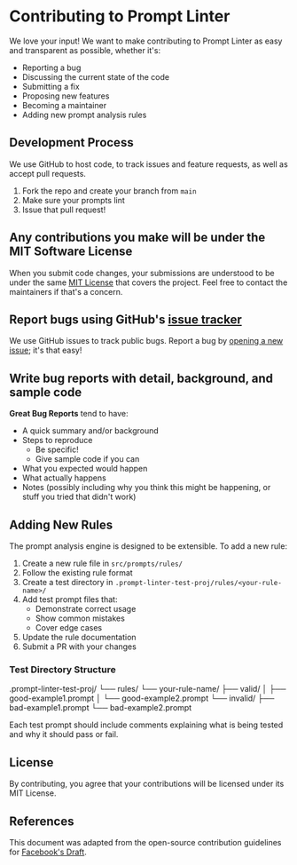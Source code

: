 # Contributing to Prompt Linter

We love your input! We want to make contributing to Prompt Linter as easy and transparent as possible, whether it's:

- Reporting a bug
- Discussing the current state of the code
- Submitting a fix
- Proposing new features
- Becoming a maintainer
- Adding new prompt analysis rules

## Development Process
We use GitHub to host code, to track issues and feature requests, as well as accept pull requests.

1. Fork the repo and create your branch from `main`
2. Make sure your prompts lint
3. Issue that pull request!

## Any contributions you make will be under the MIT Software License
When you submit code changes, your submissions are understood to be under the same [MIT License](http://choosealicense.com/licenses/mit/) that covers the project. Feel free to contact the maintainers if that's a concern.

## Report bugs using GitHub's [issue tracker](https://github.com/your-repo/prompt-linter/issues)
We use GitHub issues to track public bugs. Report a bug by [opening a new issue](https://github.com/your-repo/prompt-linter/issues/new); it's that easy!

## Write bug reports with detail, background, and sample code

**Great Bug Reports** tend to have:

- A quick summary and/or background
- Steps to reproduce
  - Be specific!
  - Give sample code if you can
- What you expected would happen
- What actually happens
- Notes (possibly including why you think this might be happening, or stuff you tried that didn't work)

## Adding New Rules
The prompt analysis engine is designed to be extensible. To add a new rule:

1. Create a new rule file in `src/prompts/rules/`
2. Follow the existing rule format
3. Create a test directory in `.prompt-linter-test-proj/rules/<your-rule-name>/`
4. Add test prompt files that:
   - Demonstrate correct usage
   - Show common mistakes
   - Cover edge cases
5. Update the rule documentation
6. Submit a PR with your changes

### Test Directory Structure
.prompt-linter-test-proj/
└── rules/
└── your-rule-name/
├── valid/
│ ├── good-example1.prompt
│ └── good-example2.prompt
└── invalid/
├── bad-example1.prompt
└── bad-example2.prompt

Each test prompt should include comments explaining what is being tested and why it should pass or fail.

## License
By contributing, you agree that your contributions will be licensed under its MIT License.

## References
This document was adapted from the open-source contribution guidelines for [Facebook's Draft](https://github.com/facebook/draft-js/blob/a9316a723f9e918afde44dea68b5f9f39b7d9b00/CONTRIBUTING.md).